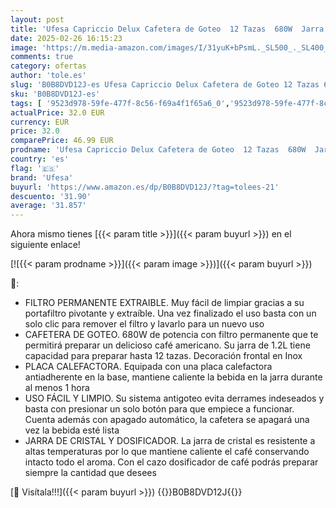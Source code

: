 ```yaml
---
layout: post
title: 'Ufesa Capriccio Delux Cafetera de Goteo  12 Tazas  680W  Jarra 1.2L  Filtro Permanente  Placa Calefactora Antiadherente  Sistema Antigoteo  Auto Apagado  Acabados Inox'
date: 2025-02-26 16:15:23
image: 'https://m.media-amazon.com/images/I/31yuK+bPsmL._SL500_._SL400_.jpg'
comments: true
category: ofertas
author: 'tole.es'
slug: 'B0B8DVD12J-es Ufesa Capriccio Delux Cafetera de Goteo 12 Tazas 680W...'
sku: 'B0B8DVD12J-es'
tags: [ '9523d978-59fe-477f-8c56-f69a4f1f65a6_0','9523d978-59fe-477f-8c56-f69a4f1f65a6_3301','Arborist Merchandising Root','Cafeteras de goteo','Hogar y cocina','Los favoritos de nuestros clientes Social: Hogar y cocina','Los favoritos de nuestros clientes Social: Hogar y cocina líneas duras','Máquinas cafeteras','Self Service','Special Features Stores','Utensilios para café y té','cafetera','ufesa','🇪🇸', ]
actualPrice: 32.0 EUR
currency: EUR
price: 32.0
comparePrice: 46.99 EUR
prodname: 'Ufesa Capriccio Delux Cafetera de Goteo  12 Tazas  680W  Jarra 1.2L  Filtro Permanente  Placa Calefactora Antiadherente  Sistema Antigoteo  Auto Apagado  Acabados Inox'
country: 'es'
flag: '🇪🇸'
brand: 'Ufesa'
buyurl: 'https://www.amazon.es/dp/B0B8DVD12J/?tag=tolees-21'
descuento: '31.90'
average: '31.857'
---
```


Ahora mismo tienes [{{< param title >}}]({{< param buyurl >}}) en el siguiente enlace!

[![{{< param prodname >}}]({{< param image >}})]({{< param buyurl >}})

🔎:

- FILTRO PERMANENTE EXTRAIBLE. Muy fácil de limpiar gracias a su portafiltro pivotante y extraíble. Una vez finalizado el uso basta con un solo clic para remover el filtro y lavarlo para un nuevo uso
- CAFETERA DE GOTEO. 680W de potencia con filtro permanente que te permitirá preparar un delicioso café americano. Su jarra de 1.2L tiene capacidad para preparar hasta 12 tazas. Decoración frontal en Inox
- PLACA CALEFACTORA. Equipada con una placa calefactora antiadherente en la base, mantiene caliente la bebida en la jarra durante al menos 1 hora
- USO FÁCIL Y LIMPIO. Su sistema antigoteo evita derrames indeseados y basta con presionar un solo botón para que empiece a funcionar. Cuenta además con apagado automático, la cafetera se apagará una vez la bebida esté lista
- JARRA DE CRISTAL Y DOSIFICADOR. La jarra de cristal es resistente a altas temperaturas por lo que mantiene caliente el café conservando intacto todo el aroma. Con el cazo dosificador de café podrás preparar siempre la cantidad que desees

[🛒 Visítala!!!]({{< param buyurl >}})
{{<world>}}B0B8DVD12J{{</world>}}
